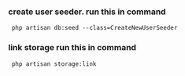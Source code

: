### create user seeder. run this in command
```
 php artisan db:seed --class=CreateNewUserSeeder
```
### link storage run this in command
```
 php artisan storage:link
```
